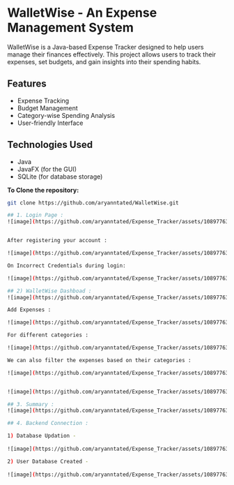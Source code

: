 # WalletWise - An Expense Management System

WalletWise is a Java-based Expense Tracker designed to help users manage their finances effectively. This project allows users to track their expenses, set budgets, and gain insights into their spending habits.

## Features

- Expense Tracking
- Budget Management
- Category-wise Spending Analysis
- User-friendly Interface

## Technologies Used

- Java
- JavaFX (for the GUI)
- SQLite (for database storage)

**To Clone the repository:**
   ```bash
   git clone https://github.com/aryanntated/WalletWise.git

## 1. Login Page : 
![image](https://github.com/aryanntated/Expense_Tracker/assets/108977638/84589188-d3a0-4842-bc0e-cda402038886)


After registering your account :

![image](https://github.com/aryanntated/Expense_Tracker/assets/108977638/d8591872-5424-4dd1-8caa-d13455538bd2)

On Incorrect Credentials during login:

![image](https://github.com/aryanntated/Expense_Tracker/assets/108977638/000401e1-f08c-47ea-b9ef-9cdeada5bd71)

## 2) WalletWise Dashboad : 
![image](https://github.com/aryanntated/Expense_Tracker/assets/108977638/1e13e47b-32ac-41e9-b570-b229c0803b85)

Add Expenses : 

![image](https://github.com/aryanntated/Expense_Tracker/assets/108977638/e23d092e-6bd0-4801-8d5f-63c5b5886a96)

For different categories :

![image](https://github.com/aryanntated/Expense_Tracker/assets/108977638/63d7d7e3-56cb-4ed5-b3af-31c4b3eead3a)

We can also filter the expenses based on their categories : 

![image](https://github.com/aryanntated/Expense_Tracker/assets/108977638/27db4366-8d85-41fc-9557-db05b079056b)


![image](https://github.com/aryanntated/Expense_Tracker/assets/108977638/cb726e83-4dea-46b5-a7b4-ad2768cf71ed)

## 3. Summary :
![image](https://github.com/aryanntated/Expense_Tracker/assets/108977638/f818f475-5f31-46f1-9b49-130ece7d50be)

## 4. Backend Connection : 
  
   1) Database Updation -
      
![image](https://github.com/aryanntated/Expense_Tracker/assets/108977638/35d703f0-e2dd-4d03-963d-32d3bbdf7cb7)

   2) User Database Created -
      
![image](https://github.com/aryanntated/Expense_Tracker/assets/108977638/455aa2d9-6298-44a9-9eaa-9e1bea193925)

